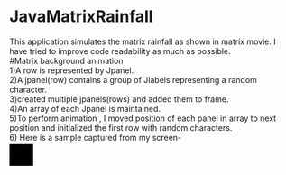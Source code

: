 # JavaMatrixRainfall
This application simulates the matrix rainfall as shown in matrix movie. I have tried to improve code readability as much as possible.
<br/>
#Matrix background animation<br/>
1)A row is represented by Jpanel.<br/>
2)A jpanel(row) contains a group of Jlabels representing a random character.<br/>
3)created multiple jpanels(rows) and added them to frame.<br/>
4)An array of each Jpanel is maintained.<br/>
5)To perform animation , I moved position of each panel in array to next position and initialized the first row with random characters.<br/>
6) Here is a sample captured from my screen- <br/><img src="sample.png" alt="Sample" height="42" width="42">

